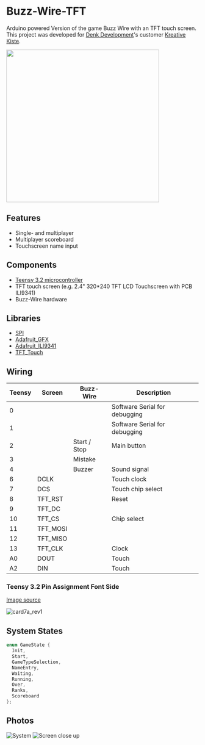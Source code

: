 # Buzz-Wire-TFT
Arduino powered Version of the game Buzz Wire with an TFT touch screen. This project was developed for [Denk Development](http://development.timodenk.com/)'s customer [Kreative Kiste](http://kreativekiste.de/).

<img src="https://cloud.githubusercontent.com/assets/6556307/16361660/b8320366-3b97-11e6-9721-599fb8ce1a02.jpg" width="400" />

## Features
 * Single- and multiplayer
 * Multiplayer scoreboard
 * Touchscreen name input

## Components
 * [Teensy 3.2 microcontroller](https://www.pjrc.com/store/teensy32.html)
 * TFT touch screen (e.g. 2.4" 320*240 TFT LCD Touchscreen with PCB ILI9341)
 * Buzz-Wire hardware

## Libraries
 * [SPI](https://github.com/PaulStoffregen/SPI)
 * [Adafruit_GFX](https://github.com/adafruit/Adafruit-GFX-Library)
 * [Adafruit_ILI9341](https://github.com/adafruit/Adafruit_ILI9341)
 * [TFT_Touch](https://github.com/Bodmer/TFT_Touch)

## Wiring
Teensy | Screen | Buzz-Wire | Description
--- | --- | --- | ---
0|||Software Serial for debugging
1|||Software Serial for debugging
2||Start / Stop|Main button
3||Mistake|
4||Buzzer|Sound signal
6|DCLK||Touch clock
7|DCS||Touch chip select
8|TFT_RST||Reset
9|TFT_DC||
10|TFT_CS||Chip select
11|TFT_MOSI||
12|TFT_MISO||
13|TFT_CLK||Clock
A0|DOUT||Touch
A2|DIN||Touch

### Teensy 3.2 Pin Assignment Font Side
[Image source](https://www.pjrc.com/teensy/pinout.html)

![card7a_rev1](https://cloud.githubusercontent.com/assets/6556307/16361677/4e9e319e-3b98-11e6-8892-3bbfdd0ec22e.png)

## System States

```C++
enum GameState {
  Init,
  Start,
  GameTypeSelection,
  NameEntry,
  Waiting,
  Running,
  Over,
  Ranks,
  Scoreboard
};
```

## Photos
![System](https://cloud.githubusercontent.com/assets/6556307/16361660/b8320366-3b97-11e6-9721-599fb8ce1a02.jpg)
![Screen close up](https://cloud.githubusercontent.com/assets/6556307/16361644/7b66b332-3b97-11e6-9503-c388896adc2b.jpg)
